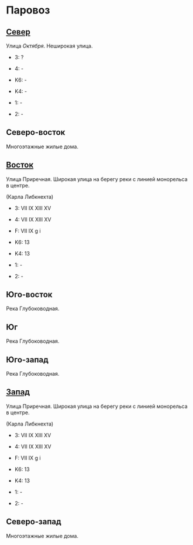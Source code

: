 # Паровоз

## [Север](./10545120.md)

Улица *Октября*.
Неширокая улица.

* 3:    ?
* 4:    -

* K6:   -
* K4:   -
* 1:    -
* 2:    -

## Северо-восток

Многоэтажные жилые дома.

## [Восток](./10580125.md)

Улица Приречная.
Широкая улица на берегу реки с линией монорельса в центре.

(Карла Либкнехта)

* 3:    VII IX  XIII    XV
* 4:    VII IX  XIII    XV
* F:    VII IX
        g   i

* K6:   13
* K4:   13
* 1:    -
* 2:    -

## Юго-восток

Река Глубоководная.

## Юг

Река Глубоководная.

## Юго-запад

Река Глубоководная.

## [Запад](./10540125.md)

Улица Приречная.
Широкая улица на берегу реки с линией монорельса в центре.

(Карла Либкнехта)

* 3:    VII IX  XIII    XV
* 4:    VII IX  XIII    XV
* F:    VII IX
        g   i

* K6:   13
* K4:   13
* 1:    -
* 2:    -

## Северо-запад

Многоэтажные жилые дома.
